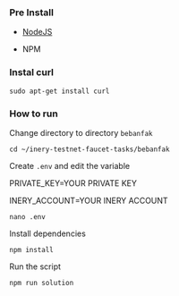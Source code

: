 ### Pre Install

- [NodeJS](https://nodejs.org/en/)

- NPM


### Instal curl
```
sudo apt-get install curl
```


### How to run

Change directory to directory `bebanfak`

```shell
cd ~/inery-testnet-faucet-tasks/bebanfak
```

Create `.env` and edit the variable

PRIVATE_KEY=YOUR PRIVATE KEY

INERY_ACCOUNT=YOUR INERY ACCOUNT

```shell
nano .env
```

Install dependencies

```shell
npm install
```

Run the script

```
npm run solution
```
